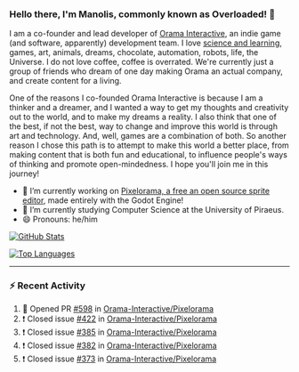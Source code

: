 ### Hello there, I'm Manolis, commonly known as Overloaded! 👋
I am a co-founder and lead developer of [Orama Interactive](https://www.orama-interactive.com/), an indie game (and software, apparently) development team. I love [science and learning](https://github.com/OverloadedOrama/KnowledgeBase), games, art, animals, dreams, chocolate, automation, robots, life, the Universe. I do not love coffee, coffee is overrated. We're currently just a group of friends who dream of one day making Orama an actual company, and create content for a living.

One of the reasons I co-founded Orama Interactive is because I am a thinker and a dreamer, and I wanted a way to get my thoughts and creativity out to the world, and to make my dreams a reality. I also think that one of the best, if not the best, way to change and improve this world is through art and technology. And, well, games are a combination of both. So another reason I chose this path is to attempt to make this world a better place, from making content that is both fun and educational, to influence people's ways of thinking and promote open-mindedness. I hope you'll join me in this journey!

- 🔭 I’m currently working on [Pixelorama, a free an open source sprite editor](https://github.com/Orama-Interactive/Pixelorama), made entirely with the Godot Engine!
- 🌱 I’m currently studying Computer Science at the University of Piraeus.
- 😄 Pronouns: he/him

[![GitHub Stats](https://github-readme-stats.vercel.app/api/?username=OverloadedOrama&show_icons=true&theme=merko)](https://github.com/anuraghazra/github-readme-stats)

[![Top Languages](https://github-readme-stats.vercel.app/api/top-langs/?username=OverloadedOrama&layout=compact&theme=merko)](https://github.com/anuraghazra/github-readme-stats)

---

### :zap: Recent Activity

<!--START_SECTION:activity-->
1. 💪 Opened PR [#598](https://github.com/Orama-Interactive/Pixelorama/pull/598) in [Orama-Interactive/Pixelorama](https://github.com/Orama-Interactive/Pixelorama)
2. ❗️ Closed issue [#422](https://github.com/Orama-Interactive/Pixelorama/issues/422) in [Orama-Interactive/Pixelorama](https://github.com/Orama-Interactive/Pixelorama)
3. ❗️ Closed issue [#385](https://github.com/Orama-Interactive/Pixelorama/issues/385) in [Orama-Interactive/Pixelorama](https://github.com/Orama-Interactive/Pixelorama)
4. ❗️ Closed issue [#382](https://github.com/Orama-Interactive/Pixelorama/issues/382) in [Orama-Interactive/Pixelorama](https://github.com/Orama-Interactive/Pixelorama)
5. ❗️ Closed issue [#373](https://github.com/Orama-Interactive/Pixelorama/issues/373) in [Orama-Interactive/Pixelorama](https://github.com/Orama-Interactive/Pixelorama)
<!--END_SECTION:activity-->

<!--
**OverloadedOrama/OverloadedOrama** is a ✨ _special_ ✨ repository because its `README.md` (this file) appears on your GitHub profile.

Here are some ideas to get you started:

- 👯 I’m looking to collaborate on ...
- 🤔 I’m looking for help with ...
- 💬 Ask me about ...
- 📫 How to reach me: ...
- ⚡ Fun fact: ...
-->
